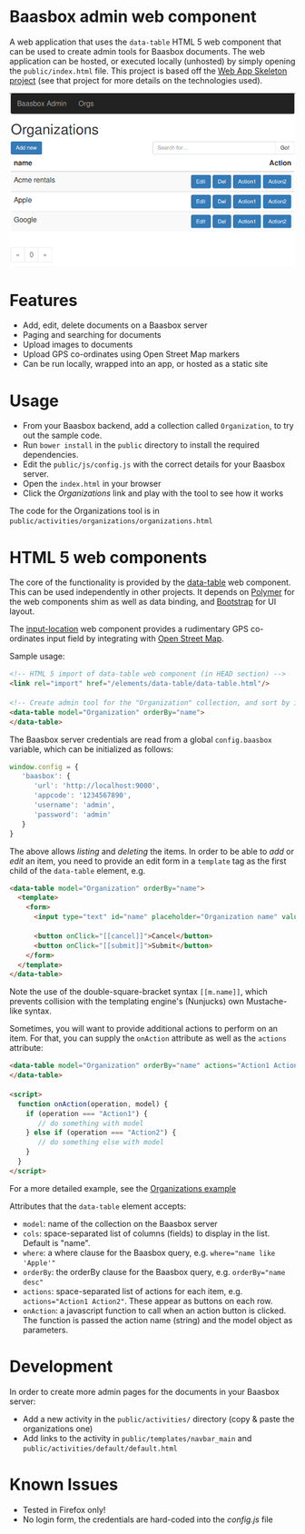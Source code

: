 # Baasbox admin web component

A web application that uses the ```data-table``` HTML 5 web component that can be used to create admin tools for Baasbox documents. The web application can be hosted, or executed locally (unhosted) by simply opening the ```public/index.html``` file. This project is based off the [Web App Skeleton project][webapp_skeleton] (see that project for more details on the technologies used).

![Screenshot](screenshot.png)

# Features

- Add, edit, delete documents on a Baasbox server
- Paging and searching for documents
- Upload images to documents
- Upload GPS co-ordinates using Open Street Map markers
- Can be run locally, wrapped into an app, or hosted as a static site

# Usage

- From your Baasbox backend, add a collection called ```Organization```, to try out the sample code.
- Run ```bower install``` in the ```public``` directory to install the required dependencies. 
- Edit the ```public/js/config.js``` with the correct details for your Baasbox server.
- Open the ```index.html``` in your browser
- Click the *Organizations* link and play with the tool to see how it works

The code for the Organizations tool is in ```public/activities/organizations/organizations.html```

# HTML 5 web components

The core of the functionality is provided by the [data-table][] web component. This can be used independently in other projects. It depends on [Polymer][] for the web components shim as well as data binding, and [Bootstrap][] for UI layout. 

The [input-location][] web component provides a rudimentary GPS co-ordinates input field by integrating with [Open Street Map][osm].

Sample usage:
```html
<!-- HTML 5 import of data-table web component (in HEAD section) -->
<link rel="import" href="/elements/data-table/data-table.html"/>

<!-- Create admin tool for the "Organization" collection, and sort by it's "name" field -->
<data-table model="Organization" orderBy="name">
</data-table>
```

The Baasbox server credentials are read from a global ```config.baasbox``` variable, which can be initialized as follows:

```javascript
window.config = {
   'baasbox': {
      'url': 'http://localhost:9000',
      'appcode': '1234567890',
      'username': 'admin',
      'password': 'admin'
   }
}
```

The above allows *listing* and *deleting* the items. In order to be able to *add* or *edit* an item, you need to provide an edit form in a ```template``` tag as the first child of the ```data-table``` element, e.g.

```html
<data-table model="Organization" orderBy="name">
  <template>
    <form>
      <input type="text" id="name" placeholder="Organization name" value="[[m.name]]"/>
      
      <button onClick="[[cancel]]">Cancel</button>
      <button onClick="[[submit]]">Submit</button>
    </form>
  </template>
</data-table>
```

Note the use of the double-square-bracket syntax ```[[m.name]]```, which prevents collision with the templating engine's (Nunjucks) own Mustache-like syntax.

Sometimes, you will want to provide additional actions to perform on an item. For that, you can supply the ```onAction``` attribute as well as the ```actions``` attribute:

```html
<data-table model="Organization" orderBy="name" actions="Action1 Action2" onAction="onAction">
</data-table>

<script>
  function onAction(operation, model) {
    if (operation === "Action1") {
       // do something with model
    } else if (operation === "Action2") {
       // do something else with model
    }
  }
</script>
```

For a more detailed example, see the [Organizations example][org_example]

Attributes that the ```data-table``` element accepts:

- ```model```: name of the collection on the Baasbox server
- ```cols```: space-separated list of columns (fields) to display in the list. Default is "name".
- ```where```: a where clause for the Baasbox query, e.g. ```where="name like 'Apple'"```
- ```orderBy```: the orderBy clause for the Baasbox query, e.g. ```orderBy="name desc"```
- ```actions```: space-separated list of actions for each item, e.g. ```actions="Action1 Action2"```. These appear as buttons on each row.
- ```onAction```: a javascript function to call when an action button is clicked. The function is passed the action name (string) and the model object as parameters.

# Development

In order to create more admin pages for the documents in your Baasbox server:

- Add a new activity in the ```public/activities/``` directory (copy & paste the organizations one)
- Add links to the activity in ```public/templates/navbar_main``` and ```public/activities/default/default.html```

# Known Issues

- Tested in Firefox only!
- No login form, the credentials are hard-coded into the *config.js* file

 [webapp_skeleton]: https://github.com/tobykurien/webapp_skeleton
 [Polymer]: http://www.polymer-project.org/
 [Bootstrap]: http://getbootstrap.com/
 [osm]: http://www.openstreetmap.org/
 [data-table]: https://github.com/tobykurien/baasbox_admin/tree/master/public/elements/data-table
 [input-location]: https://github.com/tobykurien/baasbox_admin/tree/master/public/elements/input-location
 [org_example]: https://github.com/tobykurien/baasbox_admin/tree/master/public/activities/organizations


